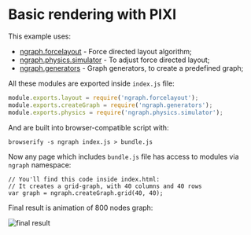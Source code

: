 # Basic rendering with PIXI

This example uses:

* [ngraph.forcelayout](https://github.com/anvaka/ngraph.forcelayout) - Force directed layout algorithm;
* [ngraph.physics.simulator](https://github.com/anvaka/ngraph.physics.simulator) - To adjust force directed layout;
* [ngraph.generators](https://github.com/anvaka/ngraph.generators) -  Graph generators, to create a predefined graph;

All these modules are exported inside `index.js` file:

``` js
module.exports.layout = require('ngraph.forcelayout');
module.exports.createGraph = require('ngraph.generators');
module.exports.physics = require('ngraph.physics.simulator');
```

And are built into browser-compatible script with:

```
browserify -s ngraph index.js > bundle.js
```

Now any page which includes `bundle.js` file has access to modules via `ngraph`
namespace:

```
// You'll find this code inside index.html:
// It creates a grid-graph, with 40 columns and 40 rows
var graph = ngraph.createGraph.grid(40, 40);
```

Final result is animation of 800 nodes graph:

![final result](https://raw.github.com/anvaka/ngraph/master/examples/pixi.js/01%20-%20Basic/media/Result.png)
